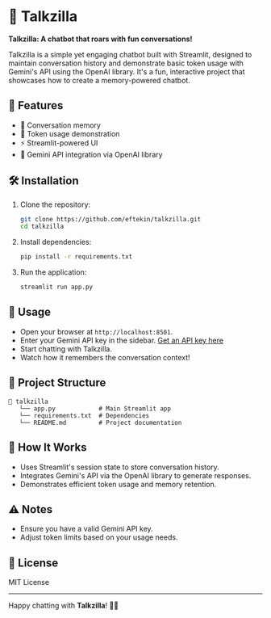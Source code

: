# 🦖 Talkzilla

**Talkzilla: A chatbot that roars with fun conversations!**

Talkzilla is a simple yet engaging chatbot built with Streamlit, designed to maintain conversation history and demonstrate basic token usage with Gemini's API using the OpenAI library. It's a fun, interactive project that showcases how to create a memory-powered chatbot.

## 🚀 Features

- 🧠 Conversation memory
- 🔑 Token usage demonstration
- ⚡ Streamlit-powered UI
- 🤖 Gemini API integration via OpenAI library

## 🛠️ Installation

1. Clone the repository:

   ```bash
   git clone https://github.com/eftekin/talkzilla.git
   cd talkzilla
   ```

2. Install dependencies:

   ```bash
   pip install -r requirements.txt
   ```

3. Run the application:
   ```bash
   streamlit run app.py
   ```

## 🧪 Usage

- Open your browser at `http://localhost:8501`.
- Enter your Gemini API key in the sidebar. [Get an API key here](https://aistudio.google.com/app/apikey)
- Start chatting with Talkzilla.
- Watch how it remembers the conversation context!

## 🧩 Project Structure

```
📂 talkzilla
   └── app.py            # Main Streamlit app
   └── requirements.txt  # Dependencies
   └── README.md         # Project documentation
```

## 🤖 How It Works

- Uses Streamlit's session state to store conversation history.
- Integrates Gemini's API via the OpenAI library to generate responses.
- Demonstrates efficient token usage and memory retention.

## ⚠️ Notes

- Ensure you have a valid Gemini API key.
- Adjust token limits based on your usage needs.

## 🐜 License

MIT License

---

Happy chatting with **Talkzilla**! 🦖💬
